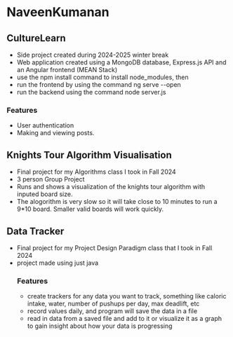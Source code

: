 # NaveenKumanan

## CultureLearn
- Side project created during 2024-2025 winter break
- Web application created using a MongoDB database, Express.js API and an Angular frontend (MEAN Stack)
- use the npm install command to install node_modules, then
- run the frontend by using the command ng serve --open
- run the backend using the command node server.js
### Features
- User authentication
- Making and viewing posts.

## Knights Tour Algorithm Visualisation
- Final project for my Algorithms class I took in Fall 2024
- 3 person Group Project
- Runs and shows a visualization of the knights tour algorithm with inputed board size.
- The alogorithm is very slow so it will take close to 10 minutes to run a 9*10 board. Smaller valid boards will work quickly.

## Data Tracker
- Final project for my Project Design Paradigm class that I took in Fall 2024
- project made using just java
  ### Features
  - create trackers for any data you want to track, something like caloric intake, water, number of pushups per day, max deadlift, etc
  - record values daily, and program will save the data in a file
  - read in data from a saved file and add to it or visualize it as a graph to gain insight about how your data is progressing
